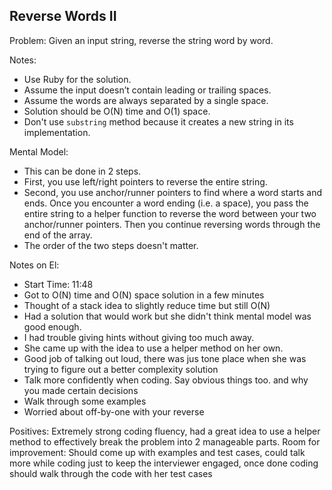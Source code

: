 Reverse Words II
-----------------

Problem: Given an input string, reverse the string word by word.

Notes:
- Use Ruby for the solution.
- Assume the input doesn’t contain leading or trailing spaces.
- Assume the words are always separated by a single space.
- Solution should be O(N) time and O(1) space.
- Don't use `substring` method because it creates a new string in its implementation.


Mental Model:
- This can be done in 2 steps.
- First, you use left/right pointers to reverse the entire string.
- Second, you use anchor/runner pointers to find where a word starts and ends. Once you encounter a word ending (i.e. a space), you pass the entire string to a helper function to reverse the word between your two anchor/runner pointers. Then you continue reversing words through the end of the array.
- The order of the two steps doesn't matter.

Notes on El:
- Start Time: 11:48
- Got to O(N) time and O(N) space solution in a few minutes
- Thought of a stack idea to slightly reduce time but still O(N)
- Had a solution that would work but she didn't think mental model was good enough.
- I had trouble giving hints without giving too much away.
- She came up with the idea to use a helper method on her own.
- Good job of talking out loud, there was jus tone place when she was trying to figure out a better complexity solution
- Talk more confidently when coding. Say obvious things too. and why you made certain decisions
- Walk through some examples
- Worried about off-by-one with your reverse

Positives: Extremely strong coding fluency, had a great idea to use a helper method to effectively break the problem into 2 manageable parts. Room for improvement: Should come up with examples and test cases, could talk more while coding just to keep the interviewer engaged, once done coding should walk through the code with her test cases

